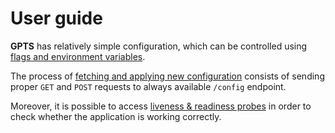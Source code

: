# User guide

**GPTS** has relatively simple configuration, which can be controlled using [flags and environment variables](flags.md).

The process of [fetching and applying new configuration](config.md) consists of sending proper `GET` and `POST` requests to always available `/config` endpoint.

Moreover, it is possible to access [liveness & readiness probes](health.md) in order to check whether the application is working correctly.
